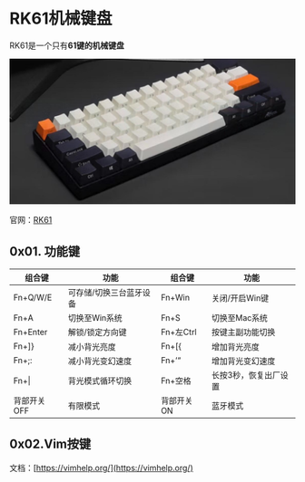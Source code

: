 # RK61机械键盘

RK61是一个只有**61键的机械键盘**

![rk61](./_assets/rk61.png)

官网：[RK61](https://www.rkgaming.com/product/11/)

## 0x01. 功能键

|组合键|功能|组合键|功能|
|---|---|---|---|
|Fn+Q/W/E|可存储/切换三台蓝牙设备|Fn+Win|关闭/开启Win键|
|Fn+A|切换至Win系统|Fn+S|切换至Mac系统|
|Fn+Enter|解锁/锁定方向键|Fn+左Ctrl|按键主副功能切换|
|Fn+]}|减小背光亮度|Fn+[{|增加背光亮度|
|Fn+;:|减小背光变幻速度|Fn+‘“|增加背光变幻速度|
|Fn+&#124;|背光模式循环切换|Fn+空格|长按3秒，恢复出厂设置|
|背部开关OFF|有限模式|背部开关ON|蓝牙模式|

## 0x02.Vim按键
文档：[https://vimhelp.org/](https://vimhelp.org/)